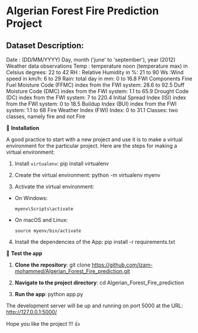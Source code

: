 
# Algerian Forest Fire Prediction Project


## Dataset Description:

Date : (DD/MM/YYYY) Day, month ('june' to 'september'), year (2012) Weather data observations
Temp : temperature noon (temperature max) in Celsius degrees: 22 to 42
RH : Relative Humidity in %: 21 to 90
Ws :Wind speed in km/h: 6 to 29
Rain: total day in mm: 0 to 16.8 FWI Components
Fine Fuel Moisture Code (FFMC) index from the FWI system: 28.6 to 92.5
Duff Moisture Code (DMC) index from the FWI system: 1.1 to 65.9
Drought Code (DC) index from the FWI system: 7 to 220.4
Initial Spread Index (ISI) index from the FWI system: 0 to 18.5
Buildup Index (BUI) index from the FWI system: 1.1 to 68
Fire Weather Index (FWI) Index: 0 to 31.1
Classes: two classes, namely fire and not Fire


🔧 **Installation**

A good practice to start with a new project and use it is to make a virtual environment for the particular project. Here are the steps for making a virtual environment:

1. Install `virtualenv`:
pip install virtualenv



2. Create the virtual environment:
python -m virtualenv myenv



3. Activate the virtual environment:
- On Windows:
  ```
  myenv\Scripts\activate
  ```
- On macOS and Linux:
  ```
  source myenv/bin/activate
  ```

4. Install the dependencies of the App:
pip install -r requirements.txt

🚀 **Test the app**

1. **Clone the repository**:
git clone https://github.com/izam-mohammed/Algerian_Forest_Fire_prediction.git


2. **Navigate to the project directory**:
cd Algerian_Forest_Fire_prediction


3. **Run the app**:
python app.py


The development server will be up and running on port 5000 at the URL: http://127.0.0.1:5000/


Hope you like the project !!! 👍


